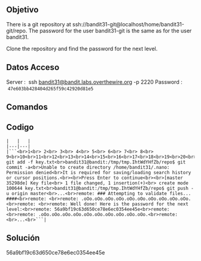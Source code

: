 ## Objetivo
There is a git repository at ssh://bandit31-git@localhost/home/bandit31-git/repo. The password for the user bandit31-git is the same as for the user bandit31.

Clone the repository and find the password for the next level.
## Datos Acceso 

Server :  ssh bandit31@bandit.labs.overthewire.org -p 2220
Password :  `47e603bb428404d265f59c42920d81e5`
## Comandos


## Codigo 
```
|   |   |
|---|---|
|```<br>1<br> 2<br> 3<br> 4<br> 5<br> 6<br> 7<br> 8<br> 9<br>10<br>11<br>12<br>13<br>14<br>15<br>16<br>17<br>18<br>19<br>20<br>21<br>22<br>```|```bash<br>bandit31@bandit:/tmp/tmp.IhtWdYHfZb/repo$ git add -f key.txt<br>bandit31@bandit:/tmp/tmp.IhtWdYHfZb/repo$ git commit -a<br>Unable to create directory /home/bandit31/.nano: Permission denied<br>It is required for saving/loading search history or cursor positions.<br><br>Press Enter to continue<br><br>[master 35298de] Key file<br> 1 file changed, 1 insertion(+)<br> create mode 100644 key.txt<br>bandit31@bandit:/tmp/tmp.IhtWdYHfZb/repo$ git push -u origin master<br>...<br>remote: ### Attempting to validate files... ####<br>remote: <br>remote: .oOo.oOo.oOo.oOo.oOo.oOo.oOo.oOo.oOo.oOo.<br>remote: <br>remote: Well done! Here is the password for the next level:<br>remote: 56a9bf19c63d650ce78e6ec0354ee45e<br>remote: <br>remote: .oOo.oOo.oOo.oOo.oOo.oOo.oOo.oOo.oOo.oOo.<br>remote: <br>...<br>```|
```

## Solución

56a9bf19c63d650ce78e6ec0354ee45e
